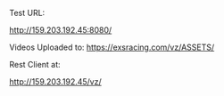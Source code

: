 
Test URL:

http://159.203.192.45:8080/


Videos Uploaded to:
  https://exsracing.com/vz/ASSETS/


Rest Client at:


http://159.203.192.45/vz/


